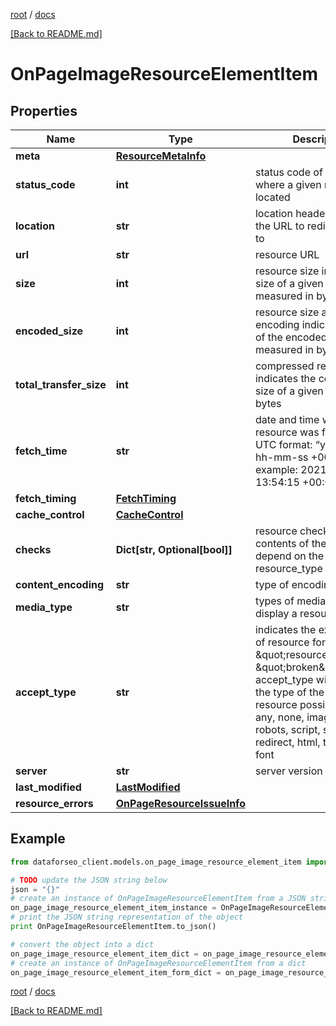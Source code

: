 [root](./../ "root") / [docs](./ "docs")

[[Back to README.md]](./../README.md "[Back to README.md]")

# OnPageImageResourceElementItem

## Properties

Name | Type | Description | Notes
------------ | ------------- | ------------- | -------------
**meta** | [**ResourceMetaInfo**](ResourceMetaInfo.md) |  | [optional]
**status_code** | **int** | status code of the page where a given resource is located | [optional]
**location** | **str** | location header indicates the URL to redirect a page to | [optional]
**url** | **str** | resource URL | [optional]
**size** | **int** | resource size indicates the size of a given resource measured in bytes | [optional]
**encoded_size** | **int** | resource size after encoding indicates the size of the encoded resource measured in bytes | [optional]
**total_transfer_size** | **int** | compressed resource size indicates the compressed size of a given resource in bytes | [optional]
**fetch_time** | **str** | date and time when a resource was fetched in the UTC format: “yyyy-mm-dd hh-mm-ss +00:00” example: 2021-02-17 13:54:15 +00:00 | [optional]
**fetch_timing** | [**FetchTiming**](FetchTiming.md) |  | [optional]
**cache_control** | [**CacheControl**](CacheControl.md) |  | [optional]
**checks** | **Dict[str, Optional[bool]]** | resource check-ups contents of the array depend on the resource_type | [optional]
**content_encoding** | **str** | type of encoding | [optional]
**media_type** | **str** | types of media used to display a resource | [optional]
**accept_type** | **str** | indicates the expected type of resource for example, if \&quot;resource_type\&quot;: \&quot;broken\&quot;, accept_type will indicate the type of the broken resource possible values: any, none, image, sitemap, robots, script, stylesheet, redirect, html, text, other, font | [optional]
**server** | **str** | server version | [optional]
**last_modified** | [**LastModified**](LastModified.md) |  | [optional]
**resource_errors** | [**OnPageResourceIssueInfo**](OnPageResourceIssueInfo.md) |  | [optional]

## Example

```python
from dataforseo_client.models.on_page_image_resource_element_item import OnPageImageResourceElementItem

# TODO update the JSON string below
json = "{}"
# create an instance of OnPageImageResourceElementItem from a JSON string
on_page_image_resource_element_item_instance = OnPageImageResourceElementItem.from_json(json)
# print the JSON string representation of the object
print OnPageImageResourceElementItem.to_json()

# convert the object into a dict
on_page_image_resource_element_item_dict = on_page_image_resource_element_item_instance.to_dict()
# create an instance of OnPageImageResourceElementItem from a dict
on_page_image_resource_element_item_form_dict = on_page_image_resource_element_item.from_dict(on_page_image_resource_element_item_dict)
```

  

[root](./../ "root") / [docs](./ "docs")

[[Back to README.md]](./../README.md "[Back to README.md]")